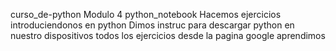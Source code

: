 curso_de-python
Modulo  4  python_notebook
Hacemos  ejercicios introduciendonos en python
Dimos  instruc para descargar python en nuestro dispositivos
todos los ejercicios  desde la pagina google 
aprendimos

